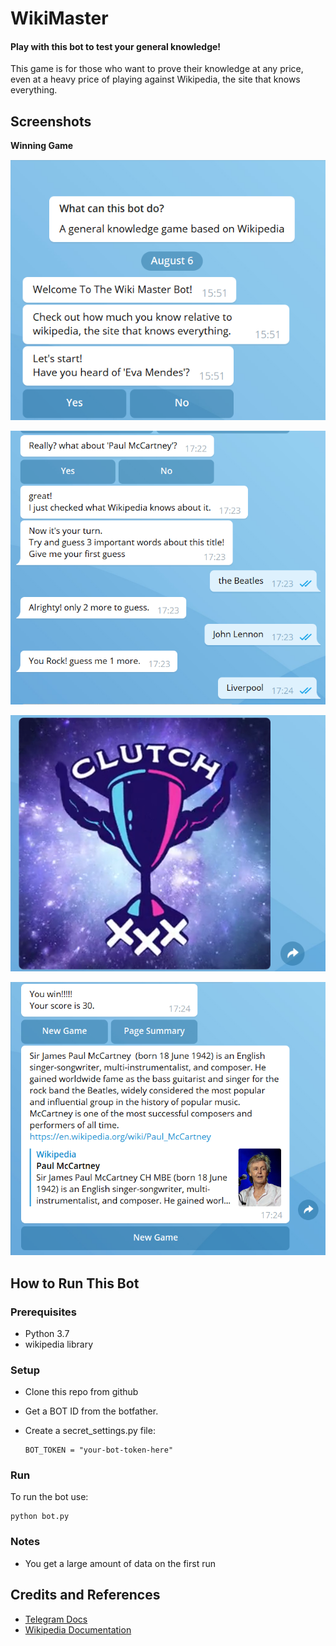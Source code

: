 # WikiMaster
#### Play with this bot to test your general knowledge!

This game is for those who want to prove their knowledge at any price, 
even at a heavy price of playing against Wikipedia, the site that knows everything.

## Screenshots
**Winning Game**

![1](screenshots/start-game.png)

![2](screenshots/Paul-McCartney2.PNG)

![3](screenshots/win-gif.png)

![4](screenshots/Paul-McCartney1.PNG)


## How to Run This Bot
### Prerequisites
 - Python 3.7
 - wikipedia library
 
### Setup
- Clone this repo from github

- Get a BOT ID from the botfather.

- Create a secret_settings.py file:
     ```
     BOT_TOKEN = "your-bot-token-here"
     ```
### Run   
To run the bot use:
   ```
   python bot.py
   ```
### Notes
- You get a large amount of data on the first run

## Credits and References
- [Telegram Docs](https://core.telegram.org/bots)
- [Wikipedia Documentation](https://wikipedia.readthedocs.io/en/latest/code.html)
